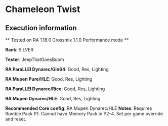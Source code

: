 # Chameleon Twist 

## Execution information

** Tested on RA 1.18.0 Crossmix 1.1.0 Performance mode **

**Rank**: SILVER

**Tester**: JeepThatGoesBoom


**RA ParaLLEl Dynarec/Gln64**: Good, Res, Lighting

**RA Mupen Pure/HLE**: Good, Res, Lighting

**RA ParaLLEl Dynarec/Rice**: Good, Res, Lighting

**RA Mupen Dynarec/HLE**: Good, Res, Lighting

**Recommended Core config**: RA Mupen Dynarec/HLE
**Notes**: Requires Rumble Pack P1. Cannot have Memory Pack in P2-4. Set per game override and reset.